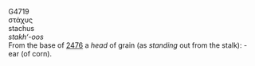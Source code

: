 <body>
  <p>G4719<br>  στάχυς  <br> stachus  <br><i>stakh‘-oos </i><br>From the base of <a href="g2476.htm">2476</a>  a <i>head</i> of grain (as <i>standing</i> out from the stalk): - ear (of corn).<br></p>
 </body>